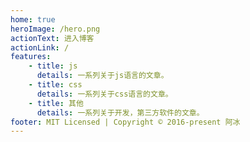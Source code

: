 ```yaml
---
home: true
heroImage: /hero.png
actionText: 进入博客
actionLink: /
features:
    - title: js
      details: 一系列关于js语言的文章。
    - title: css
      details: 一系列关于css语言的文章。
    - title: 其他
      details: 一系列关于开发，第三方软件的文章。
footer: MIT Licensed | Copyright © 2016-present 阿冰
---
```

